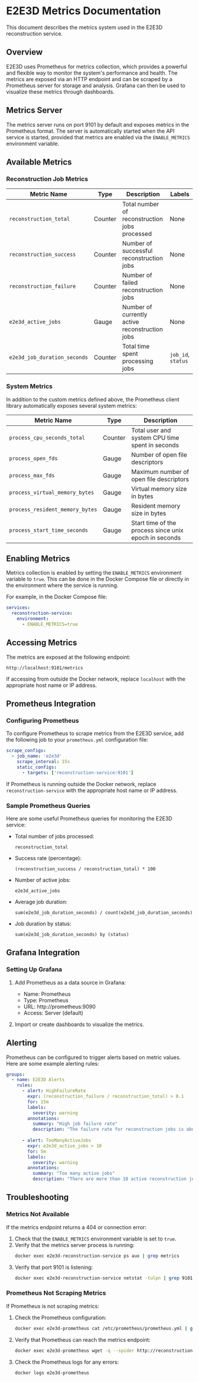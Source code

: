 # E2E3D Metrics Documentation

This document describes the metrics system used in the E2E3D reconstruction service.

## Overview

E2E3D uses Prometheus for metrics collection, which provides a powerful and flexible way to monitor the system's performance and health. The metrics are exposed via an HTTP endpoint and can be scraped by a Prometheus server for storage and analysis. Grafana can then be used to visualize these metrics through dashboards.

## Metrics Server

The metrics server runs on port 9101 by default and exposes metrics in the Prometheus format. The server is automatically started when the API service is started, provided that metrics are enabled via the `ENABLE_METRICS` environment variable.

## Available Metrics

### Reconstruction Job Metrics

| Metric Name | Type | Description | Labels |
|-------------|------|-------------|--------|
| `reconstruction_total` | Counter | Total number of reconstruction jobs processed | None |
| `reconstruction_success` | Counter | Number of successful reconstruction jobs | None |
| `reconstruction_failure` | Counter | Number of failed reconstruction jobs | None |
| `e2e3d_active_jobs` | Gauge | Number of currently active reconstruction jobs | None |
| `e2e3d_job_duration_seconds` | Counter | Total time spent processing jobs | `job_id`, `status` |

### System Metrics

In addition to the custom metrics defined above, the Prometheus client library automatically exposes several system metrics:

| Metric Name | Type | Description |
|-------------|------|-------------|
| `process_cpu_seconds_total` | Counter | Total user and system CPU time spent in seconds |
| `process_open_fds` | Gauge | Number of open file descriptors |
| `process_max_fds` | Gauge | Maximum number of open file descriptors |
| `process_virtual_memory_bytes` | Gauge | Virtual memory size in bytes |
| `process_resident_memory_bytes` | Gauge | Resident memory size in bytes |
| `process_start_time_seconds` | Gauge | Start time of the process since unix epoch in seconds |

## Enabling Metrics

Metrics collection is enabled by setting the `ENABLE_METRICS` environment variable to `true`. This can be done in the Docker Compose file or directly in the environment where the service is running.

For example, in the Docker Compose file:

```yaml
services:
  reconstruction-service:
    environment:
      - ENABLE_METRICS=true
```

## Accessing Metrics

The metrics are exposed at the following endpoint:

```
http://localhost:9101/metrics
```

If accessing from outside the Docker network, replace `localhost` with the appropriate host name or IP address.

## Prometheus Integration

### Configuring Prometheus

To configure Prometheus to scrape metrics from the E2E3D service, add the following job to your `prometheus.yml` configuration file:

```yaml
scrape_configs:
  - job_name: 'e2e3d'
    scrape_interval: 15s
    static_configs:
      - targets: ['reconstruction-service:9101']
```

If Prometheus is running outside the Docker network, replace `reconstruction-service` with the appropriate host name or IP address.

### Sample Prometheus Queries

Here are some useful Prometheus queries for monitoring the E2E3D service:

- Total number of jobs processed:
  ```
  reconstruction_total
  ```

- Success rate (percentage):
  ```
  (reconstruction_success / reconstruction_total) * 100
  ```

- Number of active jobs:
  ```
  e2e3d_active_jobs
  ```

- Average job duration:
  ```
  sum(e2e3d_job_duration_seconds) / count(e2e3d_job_duration_seconds)
  ```

- Job duration by status:
  ```
  sum(e2e3d_job_duration_seconds) by (status)
  ```

## Grafana Integration

### Setting Up Grafana

1. Add Prometheus as a data source in Grafana:
   - Name: Prometheus
   - Type: Prometheus
   - URL: http://prometheus:9090
   - Access: Server (default)

2. Import or create dashboards to visualize the metrics.

## Alerting

Prometheus can be configured to trigger alerts based on metric values. Here are some example alerting rules:

```yaml
groups:
  - name: E2E3D Alerts
    rules:
      - alert: HighFailureRate
        expr: (reconstruction_failure / reconstruction_total) > 0.1
        for: 15m
        labels:
          severity: warning
        annotations:
          summary: "High job failure rate"
          description: "The failure rate for reconstruction jobs is above 10% for the last 15 minutes."
      
      - alert: TooManyActiveJobs
        expr: e2e3d_active_jobs > 10
        for: 5m
        labels:
          severity: warning
        annotations:
          summary: "Too many active jobs"
          description: "There are more than 10 active reconstruction jobs for the last 5 minutes. The system might be overloaded."
```

## Troubleshooting

### Metrics Not Available

If the metrics endpoint returns a 404 or connection error:

1. Check that the `ENABLE_METRICS` environment variable is set to `true`.
2. Verify that the metrics server process is running:
   ```bash
   docker exec e2e3d-reconstruction-service ps aux | grep metrics
   ```
3. Verify that port 9101 is listening:
   ```bash
   docker exec e2e3d-reconstruction-service netstat -tulpn | grep 9101
   ```

### Prometheus Not Scraping Metrics

If Prometheus is not scraping metrics:

1. Check the Prometheus configuration:
   ```bash
   docker exec e2e3d-prometheus cat /etc/prometheus/prometheus.yml | grep reconstruction
   ```
2. Verify that Prometheus can reach the metrics endpoint:
   ```bash
   docker exec e2e3d-prometheus wget -q --spider http://reconstruction-service:9101/metrics
   ```
3. Check the Prometheus logs for any errors:
   ```bash
   docker logs e2e3d-prometheus
   ``` 